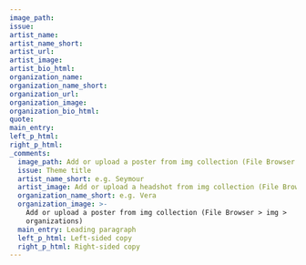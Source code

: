 ```yaml
---
image_path:
issue:
artist_name:
artist_name_short:
artist_url:
artist_image:
artist_bio_html:
organization_name:
organization_name_short:
organization_url:
organization_image:
organization_bio_html:
quote:
main_entry:
left_p_html:
right_p_html:
_comments:
  image_path: Add or upload a poster from img collection (File Browser > img > partners)
  issue: Theme title
  artist_name_short: e.g. Seymour
  artist_image: Add or upload a headshot from img collection (File Browser > img > artists)
  organization_name_short: e.g. Vera
  organization_image: >-
    Add or upload a poster from img collection (File Browser > img >
    organizations)
  main_entry: Leading paragraph
  left_p_html: Left-sided copy
  right_p_html: Right-sided copy
---
```

